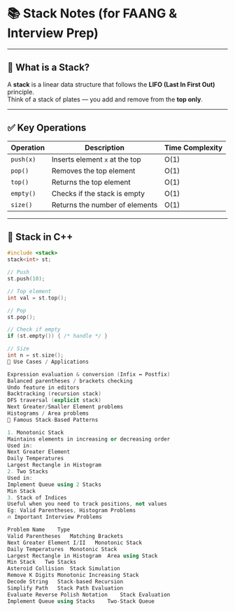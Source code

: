 # 📚 Stack Notes (for FAANG & Interview Prep)

---

## 🧠 What is a Stack?

A **stack** is a linear data structure that follows the **LIFO (Last In First Out)** principle.  
Think of a stack of plates — you add and remove from the **top only**.

---

## ✅ Key Operations

| Operation   | Description                            | Time Complexity |
|-------------|----------------------------------------|-----------------|
| `push(x)`   | Inserts element `x` at the top         | O(1)            |
| `pop()`     | Removes the top element                | O(1)            |
| `top()`     | Returns the top element                | O(1)            |
| `empty()`   | Checks if the stack is empty           | O(1)            |
| `size()`    | Returns the number of elements         | O(1)            |

---

## 🧰 Stack in C++

```cpp
#include <stack>
stack<int> st;

// Push
st.push(10);

// Top element
int val = st.top();

// Pop
st.pop();

// Check if empty
if (st.empty()) { /* handle */ }

// Size
int n = st.size();
🔁 Use Cases / Applications

Expression evaluation & conversion (Infix ↔ Postfix)
Balanced parentheses / brackets checking
Undo feature in editors
Backtracking (recursion stack)
DFS traversal (explicit stack)
Next Greater/Smaller Element problems
Histograms / Area problems
📌 Famous Stack-Based Patterns

1. Monotonic Stack
Maintains elements in increasing or decreasing order
Used in:
Next Greater Element
Daily Temperatures
Largest Rectangle in Histogram
2. Two Stacks
Used in:
Implement Queue using 2 Stacks
Min Stack
3. Stack of Indices
Useful when you need to track positions, not values
Eg: Valid Parentheses, Histogram Problems
🔥 Important Interview Problems

Problem Name	Type
Valid Parentheses	Matching Brackets
Next Greater Element I/II	Monotonic Stack
Daily Temperatures	Monotonic Stack
Largest Rectangle in Histogram	Area using Stack
Min Stack	Two Stacks
Asteroid Collision	Stack Simulation
Remove K Digits	Monotonic Increasing Stack
Decode String	Stack-based Recursion
Simplify Path	Stack Path Evaluation
Evaluate Reverse Polish Notation	Stack Evaluation
Implement Queue using Stacks	Two-Stack Queue
